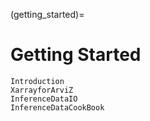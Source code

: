 (getting_started)=

# Getting Started

```{toctree}
Introduction
XarrayforArviZ
InferenceDataIO
InferenceDataCookBook
```
